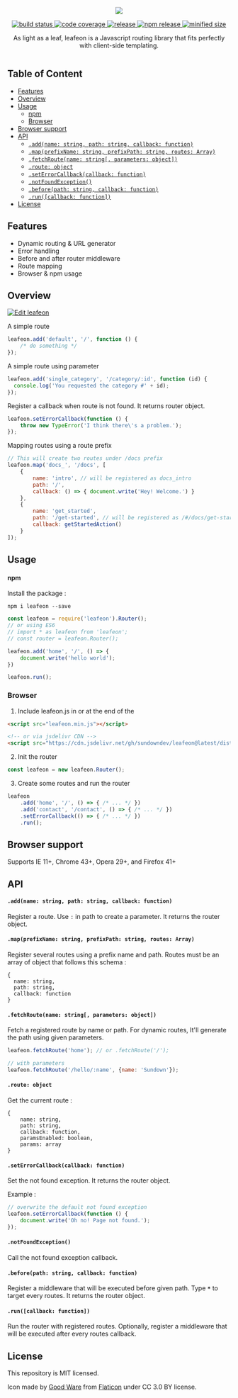 <p align="center">
  <img src="https://i.imgur.com/oIbG1gB.png" />
</p>

<p align="center">
  <a href="https://travis-ci.org/sundowndev/leafeon">
    <img src="https://img.shields.io/travis/sundowndev/leafeon/master.svg?style=flat-square" alt="build status">
  </a>
  <a href="https://coveralls.io/github/sundowndev/leafeon?branch=master">
    <img src="https://img.shields.io/coveralls/sundowndev/leafeon/master.svg?style=flat-square" alt="code coverage">
  </a>
  <a href="https://github.com/sundowndev/leafeon/releases">
    <img src="https://img.shields.io/github/release/Sundowndev/leafeon.svg?style=flat-square" alt="release">
  </a>
  <a href="https://www.npmjs.com/package/leafeon">
    <img src="https://img.shields.io/npm/v/leafeon.svg?style=flat-square" alt="npm release">
  </a>
  <a href="https://github.com/sundowndev/leafeon/blob/master/dist/leafeon.min.js">
    <img src="https://img.shields.io/bundlephobia/min/leafeon.svg?style=flat-square" alt="minified size">
  </a>
</p>

<p align="center">
  As light as a leaf, leafeon is a Javascript routing library that fits perfectly with client-side templating.
</p>

<p align="center">
  <img src="https://i.imgur.com/DKcKGvP.png" alt="">
</p>

## Table of Content

- [Features](#features)
- [Overview](#overview)
- [Usage](#usage)
    - [npm](#npm)
  - [Browser](#browser)
- [Browser support](#browser-support)
- [API](#api)
    - [`.add(name: string, path: string, callback: function)`](#addname-string-path-string-callback-function)
    - [`.map(prefixName: string, prefixPath: string, routes: Array)`](#mapprefixname-string-prefixpath-string-routes-array)
    - [`.fetchRoute(name: string[, parameters: object])`](#fetchroutename-string-parameters-object)
    - [`.route: object`](#route-object)
    - [`.setErrorCallback(callback: function)`](#seterrorcallbackcallback-function)
    - [`.notFoundException()`](#notfoundexception)
    - [`.before(path: string, callback: function)`](#beforepath-string-callback-function)
    - [`.run([callback: function])`](#runcallback-function)
- [License](#license)


## Features

- Dynamic routing & URL generator
- Error handling
- Before and after router middleware
- Route mapping
- Browser & npm usage

## Overview

[![Edit leafeon](https://codesandbox.io/static/img/play-codesandbox.svg)](https://codesandbox.io/s/leafeon-wqy30?fontsize=14)

A simple route

~~~js
leafeon.add('default', '/', function () {
    /* do something */
});
~~~

A simple route using parameter

~~~js
leafeon.add('single_category', '/category/:id', function (id) {
  console.log('You requested the category #' + id);
});
~~~

Register a callback when route is not found. It returns router object.

~~~js
leafeon.setErrorCallback(function () {
    throw new TypeError('I think there\'s a problem.');
});
~~~

Mapping routes using a route prefix

~~~js
// This will create two routes under /docs prefix
leafeon.map('docs_', '/docs', [
    {
        name: 'intro', // will be registered as docs_intro
        path: '/',
        callback: () => { document.write('Hey! Welcome.') }
    },
    {
        name: 'get_started',
        path: '/get-started', // will be registered as /#/docs/get-started
        callback: getStartedAction()
    }
]);
~~~

## Usage

#### npm

Install the package :

~~~shell
npm i leafeon --save
~~~

```js
const leafeon = require('leafeon').Router();
// or using ES6
// import * as leafeon from 'leafeon';
// const router = leafeon.Router();

leafeon.add('home', '/', () => {
    document.write('hello world');
})

leafeon.run();
```

### Browser

1. Include leafeon.js in **<head>** or at the end of the **<body>**

~~~html
<script src="leafeon.min.js"></script>

<!-- or via jsdelivr CDN -->
<script src="https://cdn.jsdelivr.net/gh/sundowndev/leafeon@latest/dist/leafeon.min.js"></script>
~~~

2. Init the router

~~~js
const leafeon = new leafeon.Router();
~~~

3. Create some routes and run the router

~~~js
leafeon
    .add('home', '/', () => { /* ... */ })
    .add('contact', '/contact', () => { /* ... */ })
    .setErrorCallback(() => { /* ... */ })
    .run();
~~~

## Browser support

Supports IE 11+, Chrome 43+, Opera 29+, and Firefox 41+

## API

#### `.add(name: string, path: string, callback: function)`

Register a route. Use `:` in path to create a parameter. It returns the router object.

#### `.map(prefixName: string, prefixPath: string, routes: Array)`

Register several routes using a prefix name and path. Routes must be an array of object that follows this schema :

~~~
{
  name: string,
  path: string,
  callback: function
}
~~~

#### `.fetchRoute(name: string[, parameters: object])`

Fetch a registered route by name or path. For dynamic routes, It'll generate the path using given parameters.

~~~js
leafeon.fetchRoute('home'); // or .fetchRoute('/');

// with parameters
leafeon.fetchRoute('/hello/:name', {name: 'Sundown'});
~~~

#### `.route: object`

Get the current route :

~~~
{
    name: string,
    path: string,
    callback: function,
    paramsEnabled: boolean,
    params: array
}
~~~

#### `.setErrorCallback(callback: function)`

Set the not found exception. It returns the router object.

Example :

~~~js
// overwrite the default not found exception
leafeon.setErrorCallback(function () {
    document.write('Oh no! Page not found.');
});
~~~

#### `.notFoundException()`

Call the not found exception callback.

#### `.before(path: string, callback: function)`

Register a middleware that will be executed before given path. Type **`*`** to target every routes. It returns the router object.

#### `.run([callback: function])`

Run the router with registered routes. Optionally, register a middleware that will be executed after every routes callback.

## License

This repository is MIT licensed.

Icon made by [Good Ware](https://www.flaticon.com/authors/good-ware) from [Flaticon](https://www.flaticon.com) under CC 3.0 BY license.
